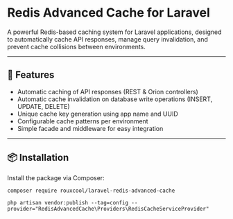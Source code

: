 # Redis Advanced Cache for Laravel

A powerful Redis-based caching system for Laravel applications, designed to automatically cache API responses, manage query invalidation, and prevent cache collisions between environments.

---

## 🚀 Features

- Automatic caching of API responses (REST & Orion controllers)
- Automatic cache invalidation on database write operations (INSERT, UPDATE, DELETE)
- Unique cache key generation using app name and UUID
- Configurable cache patterns per environment
- Simple facade and middleware for easy integration

---

## 📦 Installation

Install the package via Composer:

```bash
composer require rouxcool/laravel-redis-advanced-cache
```

```
php artisan vendor:publish --tag=config --provider="RedisAdvancedCache\Providers\RedisCacheServiceProvider"
```

